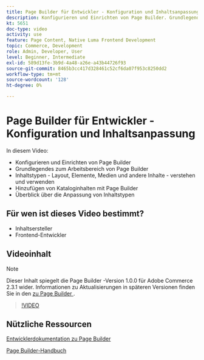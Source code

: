 ```yaml
---
title: Page Builder für Entwickler - Konfiguration und Inhaltsanpassung
description: Konfigurieren und Einrichten von Page Builder​. Grundlegendes zum Arbeitsbereich von Page Builder​. Inhaltstypen - Layout, Elemente, Medien und andere Inhalte - verstehen und ​. Hinzufügen von Kataloginhalten mit Page Builder.
kt: 5651
doc-type: video
activity: use
feature: Page Content, Native Luma Frontend Development
topic: Commerce, Development
role: Admin, Developer, User
level: Beginner, Intermediate
exl-id: 589d13fe-3b9d-4a48-a26e-a43b44726f93
source-git-commit: 8465b3cc417d328461c52cf6da07f953c8250dd2
workflow-type: tm+mt
source-wordcount: '128'
ht-degree: 0%

---
```


# Page Builder für Entwickler - Konfiguration und Inhaltsanpassung

In diesem Video:

- Konfigurieren und Einrichten von Page Builder&#x200B;
- Grundlegendes zum Arbeitsbereich von Page Builder&#x200B;
- Inhaltstypen - Layout, Elemente, Medien und andere Inhalte - verstehen und verwenden&#x200B;
- Hinzufügen von Kataloginhalten mit Page Builder
- Überblick über die Anpassung von Inhaltstypen

## Für wen ist dieses Video bestimmt?

- Inhaltsersteller
- Frontend-Entwickler

## Videoinhalt

>[!NOTE]
>
>Dieser Inhalt spiegelt die Page Builder -Version 1.0.0 für Adobe Commerce 2.3.1 wider. Informationen zu Aktualisierungen in späteren Versionen finden Sie in den [ zu Page Builder ](https://experienceleague.adobe.com/docs/commerce-admin/page-builder/release-notes.html?lang=de).

>[!VIDEO](https://video.tv.adobe.com/v/3432513?quality=12&learn=on&captions=ger)

## Nützliche Ressourcen

[Entwicklerdokumentation zu Page Builder](https://developer.adobe.com/commerce/frontend-core/page-builder/)

[Page Builder-Handbuch](https://experienceleague.adobe.com/docs/commerce-admin/page-builder/introduction.html?lang=de)
